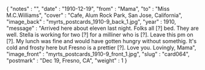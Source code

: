 {
  "notes" : "",
  "date" : "1910-12-19",
  "from" : "Mama",
  "to" : "Miss M.C.Williams",
  "cover" : "Cafe, Alum Rock Park, San Jose, California",
  "image_back" : "myrts_postcards_1910-9_back_1.jpg",
  "year" : 1910,
  "message" : "Arrived here about eleven last night. Folks all [?] bed. They are well. Stella is working for two [?] for a milliner who is [?]. Leave this pm on [?]. My lunch was fine and would have gotten hungry without somethig. It's cold and frosty here but Fresno is a prettier [?]. Love you. Lovingly, Mama",
  "image_front" : "myrts_postcards_1910-9_front_1.jpg",
  "slug" : "card064",
  "postmark" : "Dec 19, Fresno, CA",
  "weight" : 1
}
